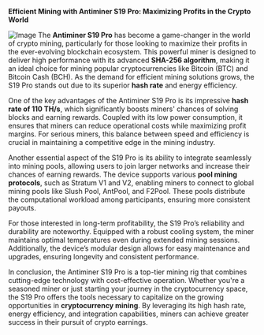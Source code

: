 **Efficient Mining with Antiminer S19 Pro: Maximizing Profits in the Crypto World**


![Image](https://github.com/user-attachments/assets/b8266eee-691e-4ee1-99ef-bfa10d234fd4)
The **Antiminer S19 Pro** has become a game-changer in the world of crypto mining, particularly for those looking to maximize their profits in the ever-evolving blockchain ecosystem. This powerful miner is designed to deliver high performance with its advanced **SHA-256 algorithm**, making it an ideal choice for mining popular cryptocurrencies like Bitcoin (BTC) and Bitcoin Cash (BCH). As the demand for efficient mining solutions grows, the S19 Pro stands out due to its superior **hash rate** and energy efficiency.

One of the key advantages of the Antiminer S19 Pro is its impressive **hash rate of 110 TH/s**, which significantly boosts miners' chances of solving blocks and earning rewards. Coupled with its low power consumption, it ensures that miners can reduce operational costs while maximizing profit margins. For serious miners, this balance between speed and efficiency is crucial in maintaining a competitive edge in the mining industry.

Another essential aspect of the S19 Pro is its ability to integrate seamlessly into mining pools, allowing users to join larger networks and increase their chances of earning rewards. The device supports various **pool mining protocols**, such as Stratum V1 and V2, enabling miners to connect to global mining pools like Slush Pool, AntPool, and F2Pool. These pools distribute the computational workload among participants, ensuring more consistent payouts.

For those interested in long-term profitability, the S19 Pro’s reliability and durability are noteworthy. Equipped with a robust cooling system, the miner maintains optimal temperatures even during extended mining sessions. Additionally, the device’s modular design allows for easy maintenance and upgrades, ensuring longevity and consistent performance.

In conclusion, the Antiminer S19 Pro is a top-tier mining rig that combines cutting-edge technology with cost-effective operation. Whether you're a seasoned miner or just starting your journey in the cryptocurrency space, the S19 Pro offers the tools necessary to capitalize on the growing opportunities in **cryptocurrency mining**. By leveraging its high hash rate, energy efficiency, and integration capabilities, miners can achieve greater success in their pursuit of crypto earnings.